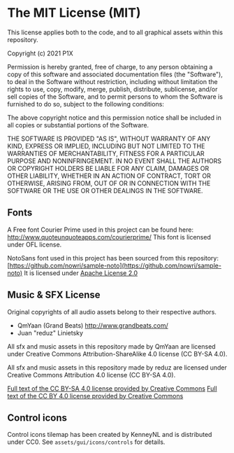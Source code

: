 # The MIT License (MIT)
This license applies both to the code, and to all graphical assets within this repository.

Copyright (c) 2021 P1X

Permission is hereby granted, free of charge, to any person obtaining a copy
of this software and associated documentation files (the "Software"), to deal
in the Software without restriction, including without limitation the rights
to use, copy, modify, merge, publish, distribute, sublicense, and/or sell
copies of the Software, and to permit persons to whom the Software is
furnished to do so, subject to the following conditions:

The above copyright notice and this permission notice shall be included in all
copies or substantial portions of the Software.

THE SOFTWARE IS PROVIDED "AS IS", WITHOUT WARRANTY OF ANY KIND, EXPRESS OR
IMPLIED, INCLUDING BUT NOT LIMITED TO THE WARRANTIES OF MERCHANTABILITY,
FITNESS FOR A PARTICULAR PURPOSE AND NONINFRINGEMENT. IN NO EVENT SHALL THE
AUTHORS OR COPYRIGHT HOLDERS BE LIABLE FOR ANY CLAIM, DAMAGES OR OTHER
LIABILITY, WHETHER IN AN ACTION OF CONTRACT, TORT OR OTHERWISE, ARISING FROM,
OUT OF OR IN CONNECTION WITH THE SOFTWARE OR THE USE OR OTHER DEALINGS IN THE
SOFTWARE.



## Fonts
A Free font Courier Prime used in this project can be found here:
http://www.quoteunquoteapps.com/courierprime/
This font is licensed under OFL license.

NotoSans font used in this project has been sourced from this repository:
[https://github.com/nowri/sample-noto](https://github.com/nowri/sample-noto)
It is licensed under [Apache License 2.0](http://www.apache.org/licenses/LICENSE-2.0.html)

## Music & SFX License
Original copyrights of all audio assets belong to their respective authors.
 - QmYaan (Grand Beats) http://www.grandbeats.com/
 - Juan "reduz" Linietsky

All sfx and music assets in this repository made by QmYaan are licensed under Creative Commons Attribution-ShareAlike 4.0 license (CC BY-SA 4.0).

All sfx and music assets in this repository made by reduz are licensed under Creative Commons Attribution 4.0 license (CC BY-SA 4.0).

[Full text of the CC BY-SA 4.0 license provided by Creative Commons](http://creativecommons.org/licenses/by-sa/4.0/legalcode)
[Full text of the CC BY 4.0 license provided by Creative Commons](http://creativecommons.org/licenses/by/4.0/legalcode)

## Control icons
Control icons tilemap has been created by KenneyNL and is distributed under CC0. See `assets/gui/icons/controls` for details.
